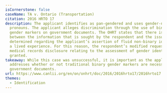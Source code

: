 ```yaml
---
isCornerstone: false
caseName: TA v. Ontario (Transportation)
citation: 2016 HRTO 17
description: The applicant identifies as pan-gendered and uses gender-neutral
  pronouns. The applicant alleges discrimination through the use of binary
  gender markers on government documents. The OHRT states that there is a nexus
  between the information that is sought by the respondent and the issue to be
  determined regarding the applicant’s assertion of fluid non-binary identity as
  a lived experience. For this reason, the respondent’s modified request for
  medical records disclosure relating to the assessment of gender identity is
  granted.
takeaway: While this case was unsuccessful, it is important as the applicant
  addresses whether or not traditional binary gender markers are necessary on
  government documents.
url: https://www.canlii.org/en/on/onhrt/doc/2016/2016hrto17/2016hrto17.html?resultIndex=1
themes:
  - Identification
---
```

